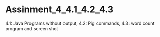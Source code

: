 # Assinment_4_4.1_4.2_4.3
4.1: Java Programs   without  output, 4.2: Pig commands, 4.3: word count program and screen shot
